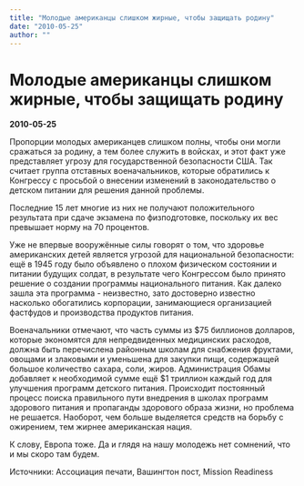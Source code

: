 ```yaml
---
title: "Молодые американцы слишком жирные, чтобы защищать родину"
date: "2010-05-25"
author: ""
---
```


# Молодые американцы слишком жирные, чтобы защищать родину

**2010-05-25** 

Пропорции молодых американцев слишком полны, чтобы они могли сражаться за родину, а тем более служить в войсках, и этот факт уже представляет угрозу для государственной безопасности США. Так считает группа отставных военачальников, которые обратились к Конгрессу с просьбой о внесении изменений в законодательство о детском питании для решения данной проблемы.

Последние 15 лет многие из них не получают положительного результата при сдаче экзамена по физподготовке, поскольку их вес превышает норму на 70 процентов.

Уже не впервые вооружённые силы говорят о том, что здоровье американских детей является угрозой для национальной безопасности: ещё в 1945 году было объявлено о плохом физическом состоянии и питании будущих солдат, в результате чего Конгрессом было принято решение о создании программы национального питания. Как далеко зашла эта программа - неизвестно, зато достоверно известно насколько обогатились корпорации, занимающиеся организацией фастфудов и производства продуктов питания.

Военачальники отмечают, что часть суммы из $75 биллионов долларов, которые экономятся для непредвиденных медицинских расходов, должна быть перечислена районным школам для снабжения фруктами, овощами и злаковыми и уменьшена для закупки пищи, содержащей большое количество сахара, соли, жиров. Администрация Обамы добавляет к необходимой сумме ещё $1 триллион каждый год для улучшения программ детского питания. Происходит постоянный процесс поиска правильного пути внедрения в школах программ здорового питания и пропаганды здорового образа жизни, но проблема не решается. Наоборот, чем больше выделяется средств на борьбу с ожирением, тем жирнее американская нация.

К слову, Европа тоже. Да и глядя на нашу молодежь нет сомнений, что и мы скоро там будем.

Источники: Ассоциация печати, Вашингтон пост, Mission Readiness